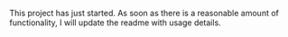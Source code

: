 This project has just started. As soon as there is a reasonable amount of functionality, I will update the readme with usage details.

